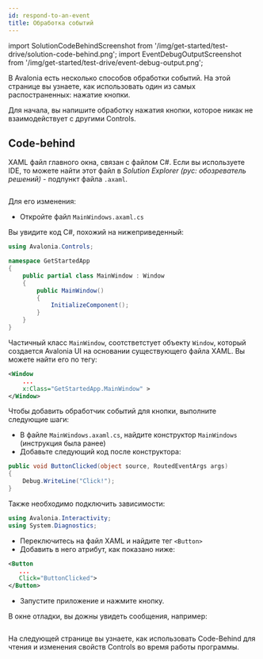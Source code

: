 ```yaml
---
id: respond-to-an-event
title: Обработка событий
---
```


import SolutionCodeBehindScreenshot from '/img/get-started/test-drive/solution-code-behind.png';
import EventDebugOutputScreenshot from '/img/get-started/test-drive/event-debug-output.png';

В Avalonia есть несколько способов обработки событий.
На этой странице вы узнаете, как использовать один из самых распостраненных: нажатие кнопки.

Для начала, вы напишите обработку нажатия кнопки, которое никак не взаимодействует с другими Controls.

## Code-behind

XAML файл главного окна, связан с файлом C#. Если вы используете IDE, то можете найти этот файл в *Solution Explorer (рус: обозреватель решений)* - подпункт файла `.axaml`.

<img className="center" src={SolutionCodeBehindScreenshot} alt="" />

Для его изменения:

- Откройте файл `MainWindows.axaml.cs`

Вы увидите код C#, похожий на нижеприведенный:

```csharp
using Avalonia.Controls;

namespace GetStartedApp
{
    public partial class MainWindow : Window
    {
        public MainWindow()
        {
            InitializeComponent();
        }
    }
}
```

Частичный класс `MainWindow`, соотстветстует объекту `Window`, который создается Avalonia UI
на основании существующего файла XAML. Вы можете найти его по тегу:

```xml
<Window 
    ...
    x:Class="GetStartedApp.MainWindow" >
</Window>
```

Чтобы добавить обработчик событий для кнопки, выполните следующие шаги:
- В файле `MainWindows.axaml.cs`, найдите конструктор `MainWindows` (инструкция была ранее)
- Добавьте следующий код после конструктора:

```csharp
public void ButtonClicked(object source, RoutedEventArgs args)
{
    Debug.WriteLine("Click!");
}
```

Также необходимо подключить зависимости:

```cs
using Avalonia.Interactivity;
using System.Diagnostics;
```

- Переключитесь на файл XAML и найдите тег `<Button>`
- Добавить в него атрибут, как показано ниже:

```xml
<Button
   ...
   Click="ButtonClicked">
</Button>
```

- Запустите приложение и нажмите кнопку.

В окне отладки, вы дожны увидеть сообщения, например:

<img className="center" src={EventDebugOutputScreenshot} alt="" />

На следующей странице вы узнаете, как использовать Code-Behind для чтения и изменения свойств Controls во время работы программы.
